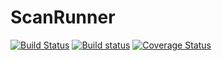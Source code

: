 # ScanRunner
[![Build Status](https://travis-ci.com/SecureGovernment/ScanRunner.svg?branch=master)](https://travis-ci.com/SecureGovernment/ScanRunner) [![Build status](https://ci.appveyor.com/api/projects/status/6ys3aceom1t77ufx?svg=true)](https://ci.appveyor.com/project/a1g3/scanrunner-4f10t) [![Coverage Status](https://coveralls.io/repos/github/SecureGovernment/ScanRunner/badge.svg?branch=master)](https://coveralls.io/github/SecureGovernment/ScanRunner?branch=master)
